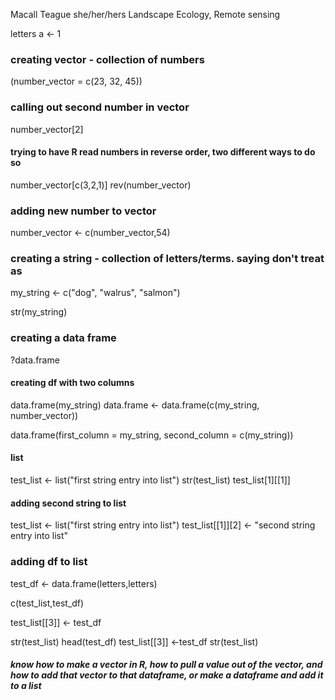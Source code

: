 Macall Teague
she/her/hers
Landscape Ecology, Remote sensing

letters
a <- 1

### creating vector - collection of numbers
(number_vector = c(23, 32, 45))

### calling out second number in vector
number_vector[2]

#### trying to have R read numbers in reverse order, two different ways to do so
number_vector[c(3,2,1)]
rev(number_vector)

### adding new number to vector
number_vector <- c(number_vector,54)

### creating a string - collection of letters/terms. saying don't treat as #
my_string <- c("dog", "walrus", "salmon")

str(my_string)

### creating a data frame
?data.frame

#### creating df with two columns
data.frame(my_string)
data.frame <- data.frame(c(my_string, number_vector))

data.frame(first_column = my_string, second_column = c(my_string))


#### list

test_list <- list("first string entry into list")
str(test_list)
test_list[1][[1]]

#### adding second string to list 

test_list <- list("first string entry into list")
test_list[[1]][2] <- "second string entry into list"



### adding df to list

test_df <- data.frame(letters,letters)

c(test_list,test_df)

test_list[[3]] <- test_df

str(test_list)
head(test_df)
test_list[[3]] <-test_df
str(test_list)



##### know how to make a vector in R, how to pull a value out of the vector, and how to add that vector to that dataframe, or make a dataframe and add it to a list 


